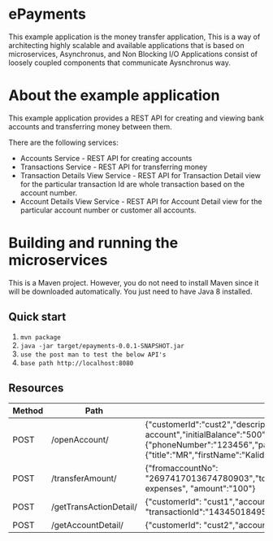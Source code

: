 # ePayments

This example application is the money transfer application, This is a way of architecting highly scalable and available applications that is based on microservices, Asynchronus, and Non Blocking I/O
Applications consist of loosely coupled components that communicate Aysnchronus way.

# About the example application

This example application provides a REST API for creating and viewing bank accounts and transferring money between them.

There are the following  services:

* Accounts Service - REST API for creating accounts
* Transactions Service - REST API for transferring money
* Transaction Details View Service  - REST API for Transaction Detail view for the particular transaction Id are whole transaction based on the account number.
* Account Details View Service  - REST API for Account Detail view for the particular account number or customer all accounts.

# Building and running the microservices

This is a Maven project.
However, you do not need to install Maven since it will be downloaded automatically.
You just need to have Java 8 installed.

Quick start
-----------
1. `mvn package`
2. `java -jar target/epayments-0.0.1-SNAPSHOT.jar`
3. `use the post man to test the below API's`
4. `base path http://localhost:8080`


## Resources

  Method  | Path                   |     request payload                        
|-------- |----------------------- |------------------------------------------------------------------------------  |
| POST    | /openAccount/          |     {"customerId":"cust2","description":"saving account","initialBalance":"500","customerInfo":{"phoneNumber":"123456","passportNo":"12345","dateOfBirth":"10/10/1980","name":{"title":"MR","firstName":"Kalidass","lastName":"Mahalingam"}}} |                     
| POST    | /transferAmount/       | {"fromaccountNo": "2697417013674780903","toaccountNo":"165971006424816748","description":"family expenses", "amount":"100"}                           |
| POST    | /getTransActionDetail/ |  {"customerId": "cust1","accountNo":"2697417013674780903", "transactionId":"1434501849526944895"}                           |
| POST    | /getAccountDetail/     |   {"customerId": "cust2","accountNo":"4325866734929543833"}                          |




